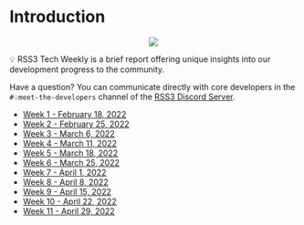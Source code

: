# Introduction

<p align="center">
    <img class="logo-vido" src="@source/images/logo.gif" />
</p>

💡 RSS3 Tech Weekly is a brief report offering unique insights into our development progress to the community.

Have a question? You can communicate directly with core developers in the `#💡meet-the-developers` channel of the [RSS3 Discord Server](https://discord.com/invite/rss3).

- [Week 1 - February 18, 2022](./02-18-2022.md)
- [Week 2 - February 25, 2022](./02-25-2022.md)
- [Week 3 - March 6, 2022](./03-04-2022.md)
- [Week 4 - March 11, 2022](./03-11-2022.md)
- [Week 5 - March 18, 2022](./03-18-2022.md)
- [Week 6 - March 25, 2022](./03-25-2022.md)
- [Week 7 - April 1, 2022](./04-01-2022.md)
- [Week 8 - April 8, 2022](./04-08-2022.md)
- [Week 9 - April 15, 2022](./04-15-2022.md)
- [Week 10 - April 22, 2022](./04-22-2022.md)
- [Week 11 - April 29, 2022](./04-29-2022.md)

